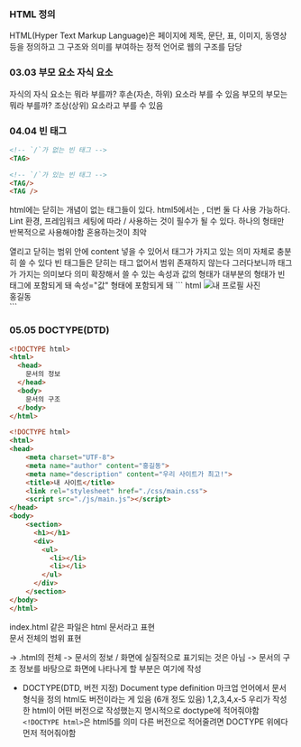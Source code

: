 ### HTML 정의
HTML(Hyper Text Markup Language)은 페이지에 제목, 문단, 표, 이미지, 동영상 등을 정의하고 그 구조와 의미를 부여하는 정적 언어로 웹의 구조를 담당
### 03.03 부모 요소 자식 요소
자식의 자식 요소는 뭐라 부를까?
후손(자손, 하위) 요소라 부를 수 있음
부모의 부모는 뭐라 부를까?
조상(상위) 요소라고 부를 수 있음

### 04.04 빈 태그
``` html
<!-- `/`가 없는 빈 태그 -->
<TAG>

<!-- `/`가 있는 빈 태그 -->
<TAG/>
<TAG />
```
html에는 닫히는 개념이 없는 태그들이 있다.
html5에서는 <tag> , </tag> 더번 둘 다 사용 가능하다.  
Lint 환경, 프레임워크 세팅에 따라 / 사용하는 것이 필수가 될 수 있다.
하나의 형태만 반복적으로 사용해야함 혼용하는것이 최악
<div>   </div> 열리고 닫히는 범위 안에 content 넣을 수 있어서 태그가 가지고 있는 의미 자체로 충분히 쓸 수 있다
빈 태그들은 닫히는 태그 없어서 범위 존재하지 않는다 그러다보니까 태그가 가지는 의미보다 의미 확장해서 쓸 수 있는 속성과 값의 형태가 대부분의 형태가 빈 태그에 포함되게 돼
속성="값" 형태에 포함되게 돼
``` html
<img src="./my_photo.jpg" alt="내 프로필 사진" />
<div class="name">홍길동</div>
```

### 05.05 DOCTYPE(DTD)
``` html
<!DOCTYPE html>
<html>
  <head>
    문서의 정보
  </head>
  <body>
    문서의 구조
  </body>
</html>
```
``` html
<!DOCTYPE html>
<html>
<head>
    <meta charset="UTF-8">
    <meta name="author" content="홍길동">
    <meta name="description" content="우리 사이트가 최고!">
    <title>내 사이트</title>
    <link rel="stylesheet" href="./css/main.css">
    <script src="./js/main.js"></script>
</head>
<body>
    <section>
      <h1></h1>
      <div>
        <ul>
          <li></li>
          <li></li>
        </ul>
      </div>
    </section>
</body>
</html>
```
index.html 같은 파일은 html 문서라고 표현  
문서 전체의 범위 표현  
<html> -> .html의 전체 
<head> -> 문서의 정보  / 화면에 실질적으로 표기되는 것은 아님  
<body> -> 문서의 구조  
정보를 바탕으로 화면에 나타나게 할 부분은 여기에 작성

* DOCTYPE(DTD, 버전 지정)
Document type definition 마크업 언어에서 문서 형식을 정의
html도 버전이라는 게 있음 (6개 정도 있음)
1,2,3,4,x-5
우리가 작성한 html이 어떤 버전으로 작성했는지 명시적으로 doctype에 적어줘야함
```<!DOCTYPE html>```은 html5를 의미
다른 버전으로 적어줄려면 DOCTYPE 위에다 먼저 적어줘야함
